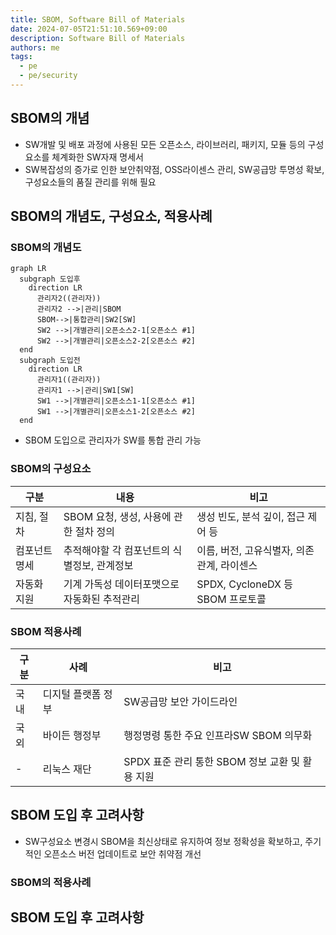 ```yaml
---
title: SBOM, Software Bill of Materials
date: 2024-07-05T21:51:10.569+09:00
description: Software Bill of Materials
authors: me
tags: 
  - pe
  - pe/security 
---
```


## SBOM의 개념

- SW개발 및 배포 과정에 사용된 모든 오픈소스, 라이브러리, 패키지, 모듈 등의 구성요소를 체계화한 SW자재 명세서
- SW복잡성의 증가로 인한 보안취약점, OSS라이센스 관리, SW공급망 투명성 확보, 구성요소들의 품질 관리를 위해 필요

## SBOM의 개념도, 구성요소, 적용사례

### SBOM의 개념도

```mermaid
graph LR
  subgraph 도입후
    direction LR
      관리자2((관리자))
      관리자2 -->|관리|SBOM
      SBOM-->|통합관리|SW2[SW] 
      SW2 -->|개별관리|오픈소스2-1[오픈소스 #1]
      SW2 -->|개별관리|오픈소스2-2[오픈소스 #2]
  end
  subgraph 도입전
    direction LR
      관리자1((관리자))
      관리자1 -->|관리|SW1[SW] 
      SW1 -->|개별관리|오픈소스1-1[오픈소스 #1]
      SW1 -->|개별관리|오픈소스1-2[오픈소스 #2]
  end
```

- SBOM 도입으로 관리자가 SW를 통합 관리 가능

### SBOM의 구성요소

| 구분 | 내용 | 비고 |
| --- | --- | --- |
| 지침, 절차 | SBOM 요청, 생성, 사용에 관한 절차 정의 | 생성 빈도, 분석 깊이, 접근 제어 등 |
| 컴포넌트 명세 | 추적해야할 각 컴포넌트의 식별정보, 관계정보 | 이름, 버전, 고유식별자, 의존관계, 라이센스 |
| 자동화 지원 | 기계 가독성 데이터포맷으로 자동화된 추적관리 | SPDX, CycloneDX 등 SBOM 프로토콜 |

### SBOM 적용사례

| 구분 | 사례 | 비고 |
| --- | --- | --- |
| 국내 | 디지털 플랫폼 정부 | SW공급망 보안 가이드라인 |
| 국외 | 바이든 행정부 | 행정명령 통한 주요 인프라SW SBOM 의무화 |
| - | 리눅스 재단 | SPDX 표준 관리 통한 SBOM 정보 교환 및 활용 지원 |

## SBOM 도입 후 고려사항

- SW구성요소 변경시 SBOM을 최신상태로 유지하여 정보 정확성을 확보하고, 주기적인 오픈소스 버전 업데이트로 보안 취약점 개선

### SBOM의 적용사례

## SBOM 도입 후 고려사항
